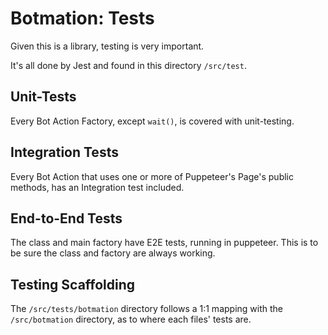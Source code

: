<h1>Botmation: Tests</h1>

Given this is a library, testing is very important. 

It's all done by Jest and found in this directory `/src/test`.

Unit-Tests
------------
Every Bot Action Factory, except `wait()`, is covered with unit-testing. 

Integration Tests
-----------------
Every Bot Action that uses one or more of Puppeteer's Page's public methods, has an Integration test included.

End-to-End Tests
----------------
The class and main factory have E2E tests, running in puppeteer. This is to be sure the class and factory are always working.

Testing Scaffolding
-------------------
The `/src/tests/botmation` directory follows a 1:1 mapping with the `/src/botmation` directory, as to where each files' tests are.